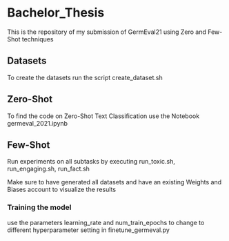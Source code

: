 # Bachelor_Thesis
This is the repository of my submission of GermEval21 using Zero and Few-Shot techniques


## Datasets 
To create the datasets run the script create_dataset.sh

## Zero-Shot 
To find the code on Zero-Shot Text Classification use the Notebook germeval_2021.ipynb


## Few-Shot
Run experiments on all subtasks by executing run_toxic.sh, run_engaging.sh, run_fact.sh  

Make sure to have generated all datasets and have an existing Weights and Biases account to visualize the results

### Training the model
use the parameters learning_rate and num_train_epochs to change to different hyperparameter setting in finetune_germeval.py
